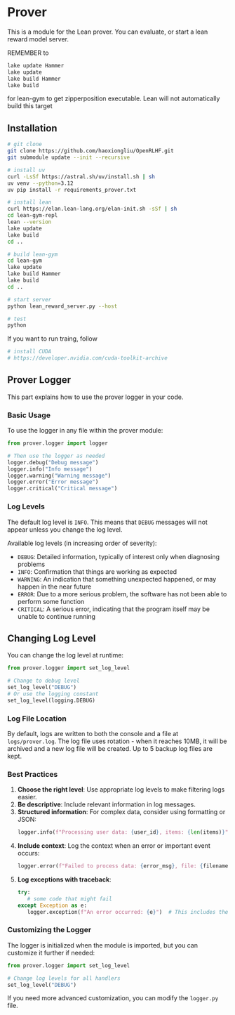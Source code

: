 # Prover

This is a module for the Lean prover. You can evaluate, or start a lean reward model server.

REMEMBER to 
```bash
lake update Hammer
lake update
lake build Hammer
lake build
```
for lean-gym to get zipperposition executable. Lean will not automatically build this target

## Installation
```bash
# git clone
git clone https://github.com/haoxiongliu/OpenRLHF.git
git submodule update --init --recursive

# install uv
curl -LsSf https://astral.sh/uv/install.sh | sh
uv venv --python=3.12
uv pip install -r requirements_prover.txt

# install lean
curl https://elan.lean-lang.org/elan-init.sh -sSf | sh
cd lean-gym-repl
lean --version
lake update
lake build
cd ..

# build lean-gym
cd lean-gym
lake update
lake build Hammer
lake build
cd ..

# start server
python lean_reward_server.py --host

# test
python 


```

If you want to run traing, follow
```bash
# install CUDA
# https://developer.nvidia.com/cuda-toolkit-archive


```


## Prover Logger

This part explains how to use the prover logger in your code.

### Basic Usage

To use the logger in any file within the prover module:

```python
from prover.logger import logger

# Then use the logger as needed
logger.debug("Debug message")
logger.info("Info message")
logger.warning("Warning message")
logger.error("Error message")
logger.critical("Critical message")
```

### Log Levels

The default log level is `INFO`. This means that `DEBUG` messages will not appear unless you change the log level.

Available log levels (in increasing order of severity):
- `DEBUG`: Detailed information, typically of interest only when diagnosing problems
- `INFO`: Confirmation that things are working as expected
- `WARNING`: An indication that something unexpected happened, or may happen in the near future
- `ERROR`: Due to a more serious problem, the software has not been able to perform some function
- `CRITICAL`: A serious error, indicating that the program itself may be unable to continue running

## Changing Log Level

You can change the log level at runtime:

```python
from prover.logger import set_log_level

# Change to debug level
set_log_level("DEBUG")
# Or use the logging constant
set_log_level(logging.DEBUG)
```

### Log File Location

By default, logs are written to both the console and a file at `logs/prover.log`. The log file uses rotation - when it reaches 10MB, it will be archived and a new log file will be created. Up to 5 backup log files are kept.

### Best Practices

1. **Choose the right level**: Use appropriate log levels to make filtering logs easier.
2. **Be descriptive**: Include relevant information in log messages.
3. **Structured information**: For complex data, consider using formatting or JSON:
   ```python
   logger.info(f"Processing user data: {user_id}, items: {len(items)}")
   ```
4. **Include context**: Log the context when an error or important event occurs:
   ```python
   logger.error(f"Failed to process data: {error_msg}, file: {filename}, line: {line_number}")
   ```
5. **Log exceptions with traceback**:
   ```python
   try:
      # some code that might fail
   except Exception as e:
      logger.exception(f"An error occurred: {e}")  # This includes the traceback
   ```

### Customizing the Logger

The logger is initialized when the module is imported, but you can customize it further if needed:

```python
from prover.logger import set_log_level

# Change log levels for all handlers
set_log_level("DEBUG")
```

If you need more advanced customization, you can modify the `logger.py` file. 